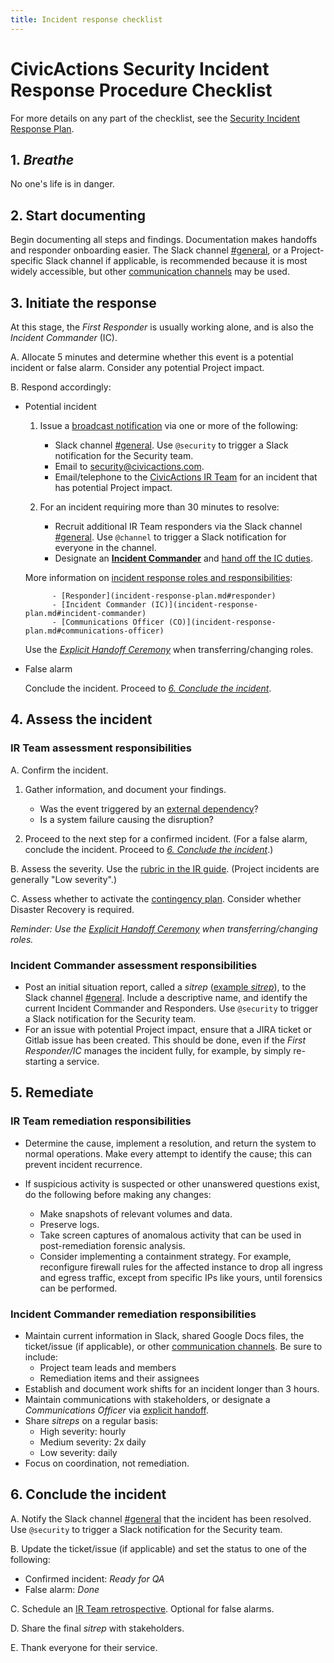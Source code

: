 ```yaml
---
title: Incident response checklist
---
```


# CivicActions Security Incident Response Procedure Checklist

For more details on any part of the checklist, see the [Security Incident Response Plan](incident-response-plan.md).

## 1. _Breathe_

No one's life is in danger.

## 2. Start documenting

Begin documenting all steps and findings. Documentation makes handoffs and responder onboarding easier. The Slack channel [#general](https://civicactions.slack.com/messages/general/), or a Project-specific Slack channel if applicable, is recommended because it is most widely accessible, but other [communication channels](incident-response-plan.md#communication-channels) may be used.

## 3. Initiate the response

At this stage, the _First Responder_ is usually working alone, and is also the _Incident Commander_ (IC).

A. Allocate 5 minutes and determine whether this event is a potential incident or false alarm. Consider any potential Project impact.

B. Respond accordingly:

- Potential incident

    1.  Issue a [broadcast notification](incident-response-plan.md#communication-channels) via one or more of the following:

        - Slack channel [#general](https://civicactions.slack.com/messages/general/). Use `@security` to trigger a Slack notification for the Security team.
        - Email to [security@civicactions.com](mailto:security@civicactions.com).
        - Email/telephone to the [CivicActions IR Team](https://drive.google.com/open?id=1P9TePYm2Gkly8EjxCzA2EmlTjUIBypE7-CbCZrRN1EA) for an incident that has potential Project impact.

    2.  For an incident requiring more than 30 minutes to resolve:

        - Recruit additional IR Team responders via the Slack channel [#general](https://civicactions.slack.com/messages/general/). Use `@channel` to trigger a Slack notification for everyone in the channel.
        - Designate an [**Incident Commander**](incident-response-plan.md#incident-commander) and [hand off the IC duties](incident-response-plan.md#explicit-handoff-ceremony).

    More information on [incident response roles and responsibilities](incident-response-plan.md#roles-and-responsibilities):

            - [Responder](incident-response-plan.md#responder)
            - [Incident Commander (IC)](incident-response-plan.md#incident-commander)
            - [Communications Officer (CO)](incident-response-plan.md#communications-officer)

    Use the [_Explicit Handoff Ceremony_](incident-response-plan.md#explicit-handoff-ceremony) when transferring/changing roles.

- False alarm

    Conclude the incident. Proceed to [_6. Conclude the incident_](#6-conclude-the-incident).

## 4. Assess the incident

### IR Team assessment responsibilities

A. Confirm the incident.

1. Gather information, and document your findings.

    - Was the event triggered by an [external dependency](contingency-plan.md#external-dependencies)?
    - Is a system failure causing the disruption?

2. Proceed to the next step for a confirmed incident. (For a false alarm, conclude the incident. Proceed to [_6. Conclude the incident_](#6-conclude-the-incident).)

B. Assess the severity. Use the [rubric in the IR guide](incident-response-plan.md#incident-severities). (Project incidents are generally "Low severity".)

C. Assess whether to activate the [contingency plan](contingency-plan.md). Consider whether Disaster Recovery is required.

_Reminder: Use the [Explicit Handoff Ceremony](incident-response-plan.md#explicit-handoff-ceremony) when transferring/changing roles._

### Incident Commander assessment responsibilities

- Post an initial situation report, called a _sitrep_ ([example _sitrep_](incident-response-plan.md#4-assess-the-incident)), to the Slack channel [#general](https://civicactions.slack.com/messages/general/). Include a descriptive name, and identify the current Incident Commander and Responders. Use `@security` to trigger a Slack notification for the Security team.
- For an issue with potential Project impact, ensure that a JIRA ticket or Gitlab issue has been created. This should be done, even if the _First Responder/IC_ manages the incident fully, for example, by simply re-starting a service.

## 5. Remediate

### IR Team remediation responsibilities

- Determine the cause, implement a resolution, and return the system to normal operations. Make every attempt to identify the cause; this can prevent incident recurrence.

- If suspicious activity is suspected or other unanswered questions exist, do the following before making any changes:

    - Make snapshots of relevant volumes and data.
    - Preserve logs.
    - Take screen captures of anomalous activity that can be used in post-remediation forensic analysis.
    - Consider implementing a containment strategy. For example, reconfigure firewall rules for the affected instance to drop all ingress and egress traffic, except from specific IPs like yours, until forensics can be performed.

### Incident Commander remediation responsibilities

- Maintain current information in Slack, shared Google Docs files, the ticket/issue (if applicable), or other [communication channels](incident-response-plan.md#communication-channels). Be sure to include:
    - Project team leads and members
    - Remediation items and their assignees
- Establish and document work shifts for an incident longer than 3 hours.
- Maintain communications with stakeholders, or designate a _Communications Officer_ via [explicit handoff](incident-response-plan.md#explicit-handoff-ceremony).
- Share _sitreps_ on a regular basis:
    - High severity: hourly
    - Medium severity: 2x daily
    - Low severity: daily
- Focus on coordination, not remediation.

## 6. Conclude the incident

A. Notify the Slack channel [#general](https://civicactions.slack.com/messages/general/) that the incident has been resolved. Use `@security` to trigger a Slack notification for the Security team.

B. Update the ticket/issue (if applicable) and set the status to one of the following:

- Confirmed incident: _Ready for QA_
- False alarm: _Done_

C. Schedule an [IR Team retrospective](incident-response-plan.md#conducting-a-retrospective). Optional for false alarms.

D. Share the final _sitrep_ with stakeholders.

E. Thank everyone for their service.
